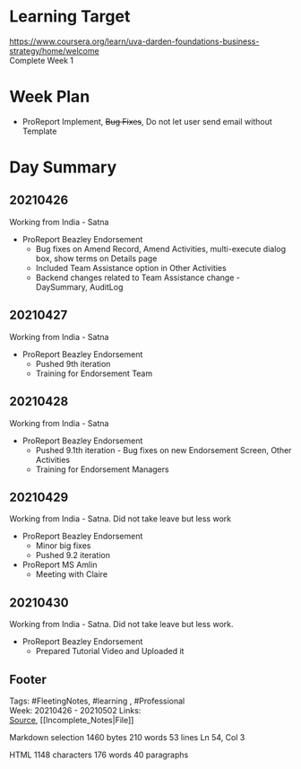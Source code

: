 # Learning Target  

https://www.coursera.org/learn/uva-darden-foundations-business-strategy/home/welcome  
Complete Week 1   
    

# Week Plan  

- ProReport Implement, ~~Bug Fixes~~, Do not let user send email without Template  
  
  

# Day Summary  

## 20210426

Working from India - Satna  
- ProReport Beazley Endorsement
	- Bug fixes on Amend Record, Amend Activities, multi-execute dialog box, show terms on Details page
	- Included Team Assistance option in Other Activities
	- Backend changes related to Team Assistance change - DaySummary, AuditLog
  

## 20210427

Working from India - Satna  
- ProReport Beazley Endorsement
	- Pushed 9th iteration 
	- Training for Endorsement Team


## 20210428

Working from India - Satna  
- ProReport Beazley Endorsement
	- Pushed 9.1th iteration - Bug fixes on new Endorsement Screen, Other Activities
	- Training for Endorsement Managers

## 20210429  

Working from India - Satna. Did not take leave but less work
- ProReport Beazley Endorsement
	- Minor big fixes
	- Pushed 9.2 iteration
- ProReport MS Amlin
	- Meeting with Claire

## 20210430  

Working from India - Satna. Did not take leave but less work.
- ProReport Beazley Endorsement
	- Prepared Tutorial Video and Uploaded it

## Footer  
  

Tags: #FleetingNotes, #learning , #Professional  
Week: 20210426 - 20210502
Links:   
[Source](template.md), [[Incomplete_Notes|File]]  
  

<!--  
Comment -     
-->  

Markdown  selection  1460  bytes 210  words 53  lines Ln 54, Col 3

HTML 1148  characters 176  words 40  paragraphs
<!--stackedit_data:
eyJoaXN0b3J5IjpbLTE3NDY5NDE2MTAsMTQ2Njc3MzI3MSwtMT
UyMjQ1Mzg4OSwyNjU2MDUzMzUsNzMxOTU2NTIxLC0yMDQwNjU4
MjcyXX0=
-->